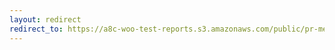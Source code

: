 ```yaml
---
layout: redirect
redirect_to: https://a8c-woo-test-reports.s3.amazonaws.com/public/pr-merge/43020/e2e/index.html
---
```


